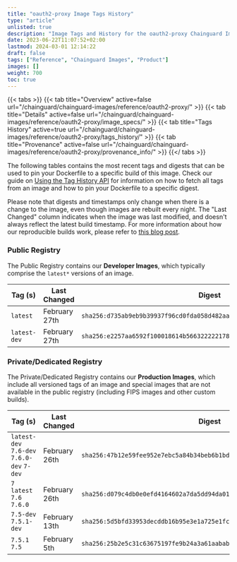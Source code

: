 ```yaml
---
title: "oauth2-proxy Image Tags History"
type: "article"
unlisted: true
description: "Image Tags and History for the oauth2-proxy Chainguard Image"
date: 2023-06-22T11:07:52+02:00
lastmod: 2024-03-01 12:14:22
draft: false
tags: ["Reference", "Chainguard Images", "Product"]
images: []
weight: 700
toc: true
---
```


{{< tabs >}}
{{< tab title="Overview" active=false url="/chainguard/chainguard-images/reference/oauth2-proxy/" >}}
{{< tab title="Details" active=false url="/chainguard/chainguard-images/reference/oauth2-proxy/image_specs/" >}}
{{< tab title="Tags History" active=true url="/chainguard/chainguard-images/reference/oauth2-proxy/tags_history/" >}}
{{< tab title="Provenance" active=false url="/chainguard/chainguard-images/reference/oauth2-proxy/provenance_info/" >}}
{{</ tabs >}}

The following tables contains the most recent tags and digests that can be used to pin your Dockerfile to a specific build of this image. Check our guide on [Using the Tag History API](/chainguard/chainguard-images/using-the-tag-history-api/) for information on how to fetch all tags from an image and how to pin your Dockerfile to a specific digest.

Please note that digests and timestamps only change when there is a change to the image, even though images are rebuilt every night. The "Last Changed" column indicates when the image was last modified, and doesn't always reflect the latest build timestamp. For more information about how our reproducible builds work, please refer to [this blog post](https://www.chainguard.dev/unchained/reproducing-chainguards-reproducible-image-builds).

### Public Registry
The Public Registry contains our **Developer Images**, which typically comprise the `latest*` versions of an image.

| Tag (s)       | Last Changed  | Digest                                                                    |
|---------------|---------------|---------------------------------------------------------------------------|
|  `latest`     | February 27th | `sha256:d735ab9eb9b39937f96cd0fda058d482aa3b2e01be68861f85d7f609bedb4347` |
|  `latest-dev` | February 27th | `sha256:e2257aa6592f100018614b56632222217872039d10f8be9d8ba25f374fff8e62` |


### Private/Dedicated Registry
The Private/Dedicated Registry contains our **Production Images**, which include all versioned tags of an image and special images that are not available in the public registry (including FIPS images and other custom builds).

| Tag (s)                                     | Last Changed  | Digest                                                                    |
|---------------------------------------------|---------------|---------------------------------------------------------------------------|
|  `latest-dev` `7.6-dev` `7.6.0-dev` `7-dev` | February 26th | `sha256:47b12e59fee952e7ebc5a84b34beb6b1bde76652c13273edbbbfa8e076c613f6` |
|  `7` `latest` `7.6` `7.6.0`                 | February 26th | `sha256:d079c4db0e0efd4164602a7da5dd94da01f6741960712d8484787f9a23ad6de0` |
|  `7.5-dev` `7.5.1-dev`                      | February 13th | `sha256:5d5bfd33953decddb16b95e3e1a725e1fc4696756f7d6dd2ff10d55b186810d9` |
|  `7.5.1` `7.5`                              | February 5th  | `sha256:25b2e5c31c63675197fe9b24a3a61aababa9d6c9595f05836d53ab09799ea21b` |

